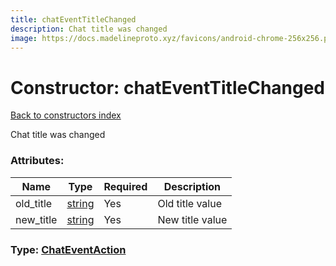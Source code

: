 ```yaml
---
title: chatEventTitleChanged
description: Chat title was changed
image: https://docs.madelineproto.xyz/favicons/android-chrome-256x256.png
---
```

# Constructor: chatEventTitleChanged  
[Back to constructors index](index.md)



Chat title was changed

### Attributes:

| Name     |    Type       | Required | Description |
|----------|---------------|----------|-------------|
|old\_title|[string](../types/string.md) | Yes|Old title value|
|new\_title|[string](../types/string.md) | Yes|New title value|



### Type: [ChatEventAction](../types/ChatEventAction.md)



